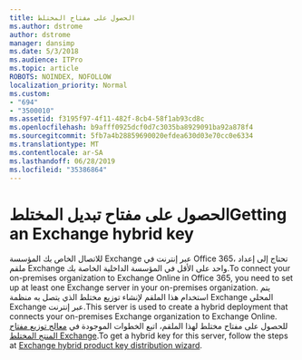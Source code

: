 ```yaml
---
title: الحصول على مفتاح المختلط
ms.author: dstrome
author: dstrome
manager: dansimp
ms.date: 5/3/2018
ms.audience: ITPro
ms.topic: article
ROBOTS: NOINDEX, NOFOLLOW
localization_priority: Normal
ms.custom:
- "694"
- "3500010"
ms.assetid: f3195f97-4f11-482f-8cb4-58f1ab93cd8c
ms.openlocfilehash: b9afff0925dcf0d7c3035ba8929091ba92a878f4
ms.sourcegitcommit: 5fb7a4b28859690020efdea630d03e70cc0e6334
ms.translationtype: MT
ms.contentlocale: ar-SA
ms.lasthandoff: 06/28/2019
ms.locfileid: "35386864"
---
```

# <a name="getting-an-exchange-hybrid-key"></a><span data-ttu-id="093a6-102">الحصول على مفتاح تبديل المختلط</span><span class="sxs-lookup"><span data-stu-id="093a6-102">Getting an Exchange hybrid key</span></span>

<span data-ttu-id="093a6-103">للاتصال الخاص بك المؤسسة Exchange عبر إنترنت في Office 365، تحتاج إلى إعداد ملقم Exchange واحد على الأقل في المؤسسة الداخلية الخاصة بك.</span><span class="sxs-lookup"><span data-stu-id="093a6-103">To connect your on-premises organization to Exchange Online in Office 365, you need to set up at least one Exchange server in your on-premises organization.</span></span> <span data-ttu-id="093a6-104">يتم استخدام هذا الملقم لإنشاء توزيع مختلط الذي يتصل به منظمة Exchange المحلي Exchange عبر إنترنت.</span><span class="sxs-lookup"><span data-stu-id="093a6-104">This server is used to create a hybrid deployment that connects your on-premises Exchange organization to Exchange Online.</span></span> <span data-ttu-id="093a6-105">للحصول على مفتاح مختلط لهذا الملقم، اتبع الخطوات الموجودة في [معالج توزيع مفتاح المنتج المختلط Exchange](https://aka.ms/hybridkey).</span><span class="sxs-lookup"><span data-stu-id="093a6-105">To get a hybrid key for this server, follow the steps at [Exchange hybrid product key distribution wizard](https://aka.ms/hybridkey).</span></span>
  